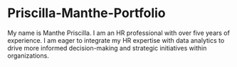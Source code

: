 # Priscilla-Manthe-Portfolio
My name is Manthe Priscilla. I am an HR professional with over five years of experience. I am eager to integrate my HR expertise with data analytics to drive more informed decision-making and strategic initiatives within organizations.
